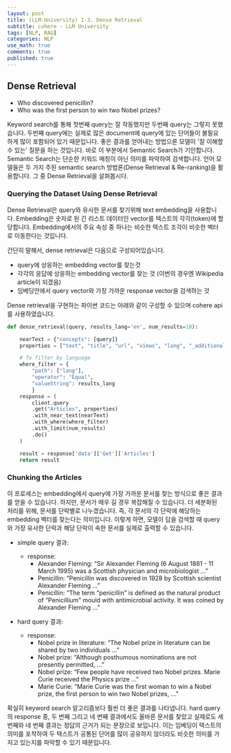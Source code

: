 ```yaml
---
layout: post
title: (LLM-University) 1-3. Dense Retrieval
subtitle: cohere - LLM University
tags: [NLP, RAG]
categories: NLP
use_math: true
comments: true
published: true
---
```


## Dense Retrieval

- Who discovered penicillin?
- Who was the first person to win two Nobel prizes?

Keyword search를 통해 첫번째 query는 잘 작동했지만 두번째 query는 그렇지 못했습니다. 두번째 query에는  실제로 많은 document에 query에 있는 단어들이 불필요하게 많이 포함되어 있기 때문입니다. 좋은 결과를 얻어내는 방법으론 모델이 '잘 이해할 수 있는' 질문을 하는 것입니다. 바로 이 부분에서 Semantic Search가 기인합니다. Semantic Search는 단순한 키워드 매칭이 아닌 의미를 파악하여 검색합니다. 언어 모델들은 두 가지 주된 semantic search 방법론(Dense Retrieval & Re-ranking)을 활용합니다. 그 중 Dense Retrieval을 살펴봅시다.

### Querying the Dataset Using Dense Retrieval

Dense Retrieval은 query와 유사한 문서를 찾기위해 text embedding을 사용합니다. Embedding은 숫자로 된 긴 리스트 데이터인 vector를 텍스트의 각각(token)에 할당합니다. Embedding에서의 주요 속성 중 하나는 비슷한 텍스트 조각이 비슷한 벡터로 이동한다는 것입니다. 

간단히 말해서, dense retrieval은 다음으로 구성되어있습니다.

- query에 상응하는 embedding vector를 찾는것
- 각각의 응답에 상응하는 embedding vector를 찾는 것 (이번의 경우엔 Wikipedia article이 되겠음)
- 임베딩안에서 query vector와 가장 가까운 response vector을 검색하는 것

Dense retrieval을 구현하는 파이썬 코드는 아래와 같이 구성할 수 있으며 cohere api를 사용하였습니다.

```python
def dense_retrieval(query, results_lang='en', num_results=10):

    nearText = {"concepts": [query]}
    properties = ["text", "title", "url", "views", "lang", "_additional {distance}"]

    # To filter by language
    where_filter = {
        "path": ["lang"],
        "operator": "Equal",
        "valueString": results_lang
        }
    response = (
        client.query
        .get("Articles", properties)
        .with_near_text(nearText)
        .with_where(where_filter)
        .with_limit(num_results)
        .do()
    )

    result = response['data']['Get']['Articles']
    return result
```

### Chunking the Articles

이 프로세스는 embedding에서 query에 가장 가까운 문서를 찾는 방식으로 좋은 결과를 얻을 수 있습니다. 하지만, 문서가 매우 길 경우 복잡해질 수 있습니다. 더 세분화된 처리를 위해, 문서를 단락별로 나누겠습니다. 즉, 각 문서의 각 단락에 해당하는 embedding 벡터를 찾는다는 의미입니다. 이렇게 하면, 모델이 답을 검색할 때 query와 가장 유사한 단락과 해당 단락이 속한 문서를 실제로 출력할 수 있습니다.

- simple query 결과:
    - response:
        - Alexander Fleming: “Sir Alexander Fleming (6 August 1881 - 11 March 1995) was a Scottish physician and microbiologist …”
        - Penicillin: “Penicillin was discovered in 1928 by Scottish scientist Alexander Fleming …”
        - Penicillin: “The term “penicillin” is defined as the natural product of “Penicillium” mould with antimicrobial activity. It was coined by Alexander Fleming ...”

- hard query 결과:
    - response:
        - Nobel prize in literature: “The Nobel prize in literature can be shared by two individuals …”
        - Nobel prize: “Although posthumous nominations are not presently permitted, …”
        - Nobel prize: “Few people have received two Nobel prizes. Marie Curie received the Physics prize …”
        - Marie Curie: “Marie Curie was the first woman to win a Nobel prize, the first person to win two Nobel prizes, …”


확실히 keyword search 알고리즘보다 훨씬 더 좋은 결과를 나타냅니다. hard query의 response 중, 두 번째 그리고 네 번째 결과에서도 올바른 문서를 찾았고 실제로도 세 번째와 네 번째 결과는 정답의 근거가 되는 문장으로 보입니다. 이는 임베딩이 텍스트의 의미를 포착하여 두 텍스트가 공통된 단어를 많이 공유하지 않더라도 비슷한 의미를 가지고 있는지를 파악할 수 있기 때문입니다.
